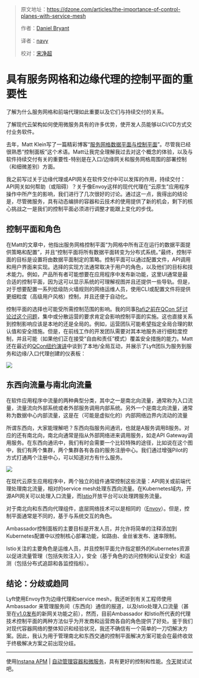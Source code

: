 > 原文地址：<https://dzone.com/articles/the-importance-of-control-planes-with-service-mesh>
>
> 作者：[Daniel Bryant](https://dzone.com/users/1161205/daniel-bryant-uk.html)
>
> 译者：[navy](https://github.com/meua)
>
> 校对：[宋净超](http://jimmysong.io)

# 具有服务网格和边缘代理的控制平面的重要性

了解为什么服务网格和前端代理如此重要以及它们与持续交付的关系。

了解现代云架构如何使用微服务具有的许多优势，使开发人员能够以CI/CD方式交付业务软件。

去年，Matt Klein写了一篇精彩博客“[服务网格数据平面与控制平面](https://blog.envoyproxy.io/service-mesh-data-plane-vs-control-plane-2774e720f7fc)”。尽管我已经很熟悉“控制面板”这个术语。Matt让我完全理解我过去对这个概念的体验，以及与软件持续交付有关的重要性-特别是在入口/边缘网关和服务网格周围的部署控制（和细微差别）方面。

我之前写过关于边缘代理或API网关在软件交付中可以发挥的作用，持续交付：API网关如何帮助（或阻碍）？关于像Envoy这样的现代代理在“云原生”应用程序操作中所产生的影响，我们进行了几次很好的讨论。通过这一点，我得出的结论是，尽管微服务，具有动态编排的容器和云技术的使用提供了新的机会，剩下的核心挑战之一是我们的控制平面必须进行调整才能跟上变化的步伐。

## 控制平面和角色

在Matt的文章中，他指出服务网格控制平面“为网格中所有正在运行的数据平面提供策略和配置”，并且“控制平面将所有数据平面转变为分布式系统。”最终，控制平面的目标是设置将由数据平面制定的策略。控制平面可以通过配置文件，API调用和用户界面来实现。选择的实现方法通常取决于用户的角色，以及他们的目标和技术能力。例如，产品所有者可能想要在应用程序中发布新功能，这里UI通常是最合适的控制平面，因为这可以显示系统的可理解视图并且还提供一些导轨。但是，对于想要配置一系列低级防火墙规则的网络运维人员，使用CLI或配置文件将提供更细粒度（高级用户风格）控制，并且还便于自动化。

控制平面的选择也可能受所需控制范围的影响。我的同事[Rafi之前在QCon SF讨论过这个问题](https://www.infoq.com/news/2017/11/service-oriented-development)，集中或分散运营的要求肯定会影响控制平面的实施。这也直接关系到控制影响应该是本地的还是全局的。例如，运营团队可能希望指定全局合理的默认值和安全措施。但是，在前线工作的开发团队需要对其本地服务进行细粒度控制，并且可能（如果他们正在接受“自由和责任”模式）覆盖安全措施的能力。Matt还在最近的[QCon纽约演讲](https://www.infoq.com/news/2018/07/qcon-klein-service-mesh)中谈到了本地/全局互动，并展示了Lyft团队为服务到服务和边缘/入口代理创建的仪表板：

 ![](https://cdn-images-1.medium.com/max/800/1*QjLNa1Wh0Y_F87JghLpPUA.png) 
 
 ## 东西向流量与南北向流量
 
 在软件应用程序中流量的两种典型分类，其中之一是南北向流量，通常称为入口流量，流量流向外部系统或者外部服务调用内部系统。另外一个是南北向流量，通常称为数据中心内部流量，这是在（可能是虚拟化的）内部网络边界内流动的流量
 
 所谓东西向，大家能理解吧？东西向指服务间通讯，也就是A服务调用B服务。对应的还有南北向，南北向通常是指从外部网络进来调用服务，如走API Gateway调用服务。在东西向通讯中，我们有时会需要一个比较特殊的途径，比如说在这个图中，我们有两个集群，两个集群各有各自的服务注册中心。我们通过增强Pilot的方式打通两个注册中心，可以知道对方有什么服务。
 
  ![](https://ws1.sinaimg.cn/large/00704eQkgy1fsy0kakg35j30qo0f0dpi.jpg)
 
 在现代云原生应用程序中，两个独立的组件通常控制这些流量：API网关或前端代理处理南北流量，相对的service mesh处理东西向流量。在Kubernetes域内，[]( Ambassador )开源API网关可以处理入口流量，而[Istio](https://istio.io/)开放平台可以处理跨服务流量。
 
对于南北向和东西向代理组件，底层网络技术可以是相同的（[Envoy](https://www.envoyproxy.io/)）。但是，控制平面通常是不同的，基于与系统交互的角色。

Ambassador控制面板的主要目标是开发人员，并允许将简单的注释添加到Kubernetes配置中以控制核心部署功能，如路由、金丝雀发布、速率限制。

Istio关注的主要角色是运维人员，并且控制平面允许指定额外的Kubernetes资源以促进流量管理（包括失败注入），安全（基于角色的访问控制和认证安全）和遥测（包括分布式追踪和各监控指标）。

## 结论：分歧或趋同

Lyft使用Envoy作为边缘代理和service mesh，我还听到有关工程师使用Ambassador 来管理服务间（东西向）通信的报道，以及Istio处理入口流量（甚至在[v1.0发布](https://www.infoq.com/news/2018/08/istio-1.0-service-mesh)的新网关功能之前），然而，目前Ambassador 和Istio所代表的代理技术控制平面的两种方法似乎为开发商和运营商各自的角色提供了好处。鉴于我们对现代容器网络的整体知识和经验状况，我还不确信有一个简单的一刀切解决方案。因此，我认为用于管理南北和东西交通的控制平面解决方案可能会在最终收敛于终极解决方案之前出现分歧。

---

使用[Instana APM](https://dzone.com/go?i=290421&u=https%3A%2F%2Fwww.instana.com%2Ftrial%3Futm_source%3DdZone%26utm_medium%3Dpre_post_article_text_ad%26utm_campaign%3Dinstana_trial%26utm_content%3Dgot_cloud_get_instana) | [自动管理容器和微服务](https://dzone.com/go?i=290421&u=https%3A%2F%2Fwaw.instana.com%2Ftrial%3Futm_source%3DdZone%26utm_medium%3Dpre_post_article_text_ad%26utm_campaign%3Dinstana_trial%26utm_content%3Dgot_cloud_get_instana)，具有更好的控制和性能。[今天](https://www.instana.com/trial/)就试试吧。

